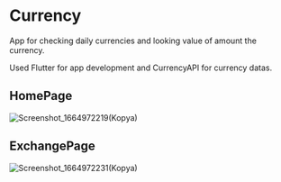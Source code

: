 # Currency
App for checking daily currencies and looking value of amount the currency.

Used Flutter for app development and CurrencyAPI for currency datas.

## HomePage
![Screenshot_1664972219(Kopya)](https://user-images.githubusercontent.com/58891564/194058893-3fafba69-d224-4f79-b38a-fbe872391316.png)

## ExchangePage
![Screenshot_1664972231(Kopya)](https://user-images.githubusercontent.com/58891564/194058921-3e588c37-0675-4f3c-a2ec-48f5214d5742.png)
